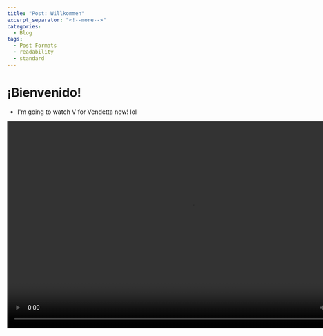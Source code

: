 ```yaml
---
title: "Post: Willkommen"
excerpt_separator: "<!--more-->"
categories:
  - Blog
tags:
  - Post Formats
  - readability
  - standard
---
```

# ¡Bienvenido!
- I'm going to watch V for Vendetta now! lol
<video width="853" height="480" controls>
  <source src="/assets/images/vv.webm" type="video/webm">
    <source src="/assets/images/vvv.mp4" type="video/mp4">
  Your browser does not support HTML video.
</video>
